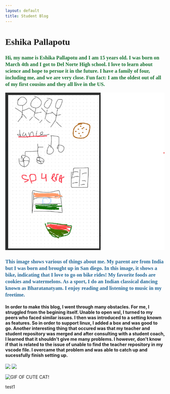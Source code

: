 ```yaml
---
layout: default
title: Student Blog
---
```



# <span style="font-family: 'Times New Roman', serif;"> Eshika Pallapotu <span>

### <span style="font-family: 'Times New Roman', serif;"> <span style="color: #13712E;">Hi, my name is Eshika Pallapotu and I am 15 years old. I was born on March 4th and I got to Del Norte High school. I love to learn about science and hope to persue it in the future. I have a family of four, including me, and we are very close. Fun fact: I am the oldest out of all of my first cousins and they all live in the US. </span>
![ ](image.png)

### <span style="font-family: 'Times New Roman', serif;"> <span style="color: #226797;">This image shows various of things about me. My parent are from India but I was born and brought up in San diego. In this image, it shows a bike, indicating that I love to go on bike rides! My favorite foods are cookies and watermelons. As a sport, I do an Indian classical dancing known as Bharatanatyam. I enjoy reading and listening to music in my freetime. </span>

#### In order to make this blog, I went through many obstacles. For me, I struggled from the begining itself. Unable to open wsl, I turned to my peers who faced similar issues. I then was introduced to a setting known as features. So in order to support linux, I added a box and was good to go. Another interesting thing that occured was that my teacher and student repository was merged and after consulting with a student coach, I learned that it shouldn't give me many problems. I however, don't know if that is related to the issue of unable to find the teacher repository in my vscode file. I overcame that problem and was able to catch up and sucessfully finish setting up. 

![ ](image-1.png)
![ ](image-2.png)

![GIF OF CUTE CAT!](giphy.gif)

<script src="https://cdn.htmlgames.com/embed.js?game=PirateMysteries&amp;bgcolor=white"></script>


test1